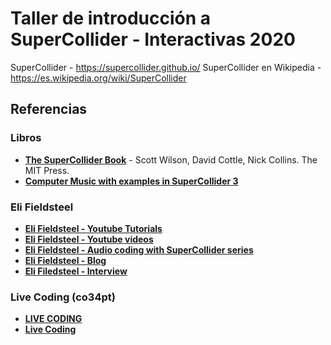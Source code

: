 # Taller de introducción a SuperCollider - Interactivas 2020

SuperCollider -  https://supercollider.github.io/
SuperCollider en Wikipedia - https://es.wikipedia.org/wiki/SuperCollider

## Referencias

### Libros

* [__The SuperCollider Book__](https://mitpress.mit.edu/books/supercollider-book) - Scott Wilson, David Cottle, Nick Collins. The MIT Press. 
* [__Computer Music with examples in SuperCollider 3__](http://rhoadley.net/courses/tech_resources/supercollider/tutorials/cottle/CMSC7105.pdf)

### Eli Fieldsteel

* [__Eli Fieldsteel - Youtube Tutorials__](https://www.youtube.com/playlist?list=PLPYzvS8A_rTaNDweXe6PX4CXSGq4iEWYC)
* [__Eli Fieldsteel - Youtube videos__](https://www.youtube.com/user/elifieldsteel/videos)
* [__Eli Fieldsteel - Audio coding with SuperCollider series__](https://www.youtube.com/watch?v=u4ffYRbfEoY)
* [__Eli Fieldsteel - Blog__](http://www.elifieldsteel.com/supercollider)
* [__Eli Filedsteel - Interview__](http://scinterviews.com/eli-fieldsteel-interview/)

### Live Coding (co34pt)

* [__LIVE CODING__](https://theseanco.github.io/howto_co34pt_liveCode/)
* [__Live Coding__](https://toplap.org/howto_co34pt_livecode-resources-about-how-i-live-code-in-supercollider/)
